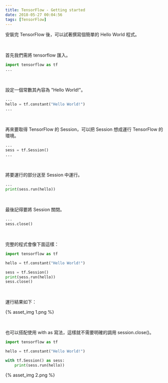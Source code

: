 ```yaml
---
title: TensorFlow - Getting started
date: 2018-05-27 00:04:56
tags: [TensorFlow]
---
```


安裝完 TensorFlow 後，可以試著撰寫個簡單的 Hello World 程式。  

<!-- More -->

<br/>


首先我們需將 tensorflow 匯入。  

```python
import tensorflow as tf
...
```

<br/>


設定一個常數其內容為 "Hello World!"。  

```python
...
hello = tf.constant("Hello World!")
...
```

<br/>


再來要取得 TensorFlow 的 Session，可以把 Session 想成運行 TensorFlow 的環境。 

``` python
...
sess = tf.Session()
...
```

<br/>
 
將要運行的部分送至 Session 中運行。  

```python
...
print(sess.run(hello))
```

<br/>


最後記得要將 Session 關閉。  

```python
...
sess.close()
```

<br/>


完整的程式會像下面這樣：  

```python
import tensorflow as tf

hello = tf.constant("Hello World!")

sess = tf.Session()
print(sess.run(hello))
sess.close()
```

<br/>


運行結果如下：    

{% asset_img 1.png %}

<br/>


也可以搭配使用 with as 寫法，這樣就不需要明確的調用 session.close()。  

```python
import tensorflow as tf

hello = tf.constant("Hello World!")

with tf.Session() as sess:
    print(sess.run(hello))
```

{% asset_img 2.png %}

<br/>

